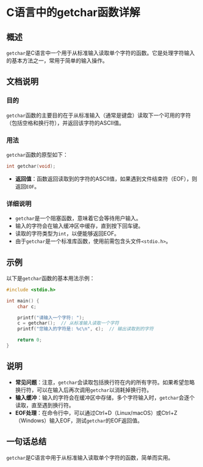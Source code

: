 <!--
Meta Description: # C语言中的getchar函数详解 ## 概述 `getchar`是C语言中一个用于从标准输入读取单个字符的函数。它是处理字符输入的基本方法之一，常用于简单的输入操作。 ## 文档说明 ### 目的 `getchar`函数的主要目的在于从标准输入（通常是键盘）读取下一个可用的字符（包括空格和换行符...
Meta Keywords: getchar, int, eof, stdio, printf
-->

# C语言中的getchar函数详解

## 概述
`getchar`是C语言中一个用于从标准输入读取单个字符的函数。它是处理字符输入的基本方法之一，常用于简单的输入操作。

## 文档说明
### 目的
`getchar`函数的主要目的在于从标准输入（通常是键盘）读取下一个可用的字符（包括空格和换行符），并返回该字符的ASCII值。

### 用法
`getchar`函数的原型如下：
```c
int getchar(void);
```
- **返回值**：函数返回读取到的字符的ASCII值，如果遇到文件结束符（EOF），则返回`EOF`。

### 详细说明
- `getchar`是一个阻塞函数，意味着它会等待用户输入。
- 输入的字符会在输入缓冲区中缓存，直到按下回车键。
- 读取的字符类型为`int`，以便能够返回EOF。
- 由于`getchar`是一个标准库函数，使用前需包含头文件`<stdio.h>`。

## 示例
以下是`getchar`函数的基本用法示例：

```c
#include <stdio.h>

int main() {
    char c;

    printf("请输入一个字符: ");
    c = getchar();  // 从标准输入读取一个字符
    printf("您输入的字符是: %c\n", c);  // 输出读取到的字符

    return 0;
}
```

## 说明
- **常见问题**：注意，`getchar`会读取包括换行符在内的所有字符。如果希望忽略换行符，可以在输入后再次调用`getchar`以消耗掉换行符。
- **输入缓冲**：输入的字符会在缓冲区中存储，多个字符输入时，`getchar`会逐个读取，直至遇到换行符。
- **EOF处理**：在命令行中，可以通过Ctrl+D（Linux/macOS）或Ctrl+Z（Windows）输入EOF，测试`getchar`的EOF返回值。

## 一句话总结
`getchar`是C语言中用于从标准输入读取单个字符的函数，简单而实用。